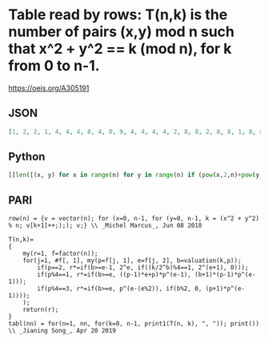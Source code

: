 # Table read by rows: T\(n,k\) is the number of pairs \(x,y\) mod n such that x^2 \+ y^2 \=\= k \(mod n\), for k from 0 to n\-1\.
https://oeis.org/A305191
## JSON
```JSON
[1, 2, 2, 1, 4, 4, 4, 8, 4, 0, 9, 4, 4, 4, 4, 2, 8, 8, 2, 8, 8, 1, 8, 8, 8, 8, 8, 8, 8, 16, 16, 0, 8, 16, 0, 0, 9, 12, 12, 0, 12, 12, 0, 12, 12, 18, 8, 8, 8, 8, 18, 8, 8, 8, 8, 1, 12, 12, 12, 12, 12, 12, 12, 12, 12, 12, 4, 32, 16, 0, 16, 32, 4, 0, 16, 8, 16, 0, 25, 12, 12, 12, 12, 12, 12, 12, 12, 12, 12]
```
## Python
```Python
[[len([(x, y) for x in range(n) for y in range(n) if (pow(x,2,n)+pow(y,2,n))%n==d]) for d in range(n)] for n in range(1,10)]
```
## PARI
```PARI
row(n) = {v = vector(n); for (x=0, n-1, for (y=0, n-1, k = (x^2 + y^2) % n; v[k+1]++;);); v;} \\ _Michel Marcus_, Jun 08 2018
```
```PARI
T(n,k)=
{
    my(r=1, f=factor(n));
    for(j=1, #f[, 1], my(p=f[j, 1], e=f[j, 2], b=valuation(k,p));
        if(p==2, r*=if(b>=e-1, 2^e, if((k/2^b)%4==1, 2^(e+1), 0)));
        if(p%4==1, r*=if(b>=e, ((p-1)*e+p)*p^(e-1), (b+1)*(p-1)*p^(e-1)));
        if(p%4==3, r*=if(b>=e, p^(e-(e%2)), if(b%2, 0, (p+1)*p^(e-1))));
    );
    return(r);
}
tabl(nn) = for(n=1, nn, for(k=0, n-1, print1(T(n, k), ", ")); print()) \\ _Jianing Song_, Apr 20 2019
```
